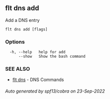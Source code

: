 ## flt dns add

Add a DNS entry

```
flt dns add [flags]
```

### Options

```
  -h, --help   help for add
      --show   Show the bash command
```

### SEE ALSO

* [flt dns](flt_dns.md)	 - DNS Commands

###### Auto generated by spf13/cobra on 23-Sep-2022
